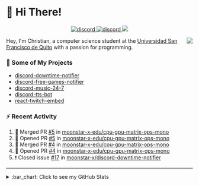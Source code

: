 # :wave: Hi There!

<p align="center">
  <a href="https://discord.gg/mhj3Zsv">
    <img alt="discord" src="https://img.shields.io/discord/730998659008823296.svg?label=&logo=discord&logoColor=ffffff&color=7389D8&labelColor=6A7EC2"/>
  </a>
  <a href="https://twitter.com/moonstar_x99">
    <img alt="discord" src="https://img.shields.io/twitter/follow/moonstar_x99?label=Follow%20Me%21&style=social"/>
  </a>
  <a href="https://badges.pufler.dev">
    <img src="https://badges.pufler.dev/visits/moonstar-x/moonstar-x?style=flat&logo=github">
  </a>
</p>

<img align="right" src="https://media.tenor.com/images/cb8fb20986aac7eef75c8ce6bc3997c0/tenor.gif" />

Hey, I'm Christian, a computer science student at the [Universidad San Francisco de Quito](http://www.usfq.edu.ec/Paginas/Inicio.aspx) with a passion for programming.

### :rocket: Some of My Projects

* [discord-downtime-notifier](https://github.com/moonstar-x/discord-downtime-notifier)
* [discord-free-games-notifier](https://github.com/moonstar-x/discord-free-games-notifier)
* [discord-music-24-7](https://github.com/moonstar-x/discord-music-24-7)
* [discord-tts-bot](https://github.com/moonstar-x/discord-tts-bot)
* [react-twitch-embed](https://github.com/moonstar-x/react-twitch-embed)

### :zap: Recent Activity

<!--START_SECTION:activity-->
1. 🎉 Merged PR [#5](https://github.com/moonstar-x-edu/cpu-gpu-matrix-ops-mono/pull/5) in [moonstar-x-edu/cpu-gpu-matrix-ops-mono](https://github.com/moonstar-x-edu/cpu-gpu-matrix-ops-mono)
2. 💪 Opened PR [#5](https://github.com/moonstar-x-edu/cpu-gpu-matrix-ops-mono/pull/5) in [moonstar-x-edu/cpu-gpu-matrix-ops-mono](https://github.com/moonstar-x-edu/cpu-gpu-matrix-ops-mono)
3. 🎉 Merged PR [#4](https://github.com/moonstar-x-edu/cpu-gpu-matrix-ops-mono/pull/4) in [moonstar-x-edu/cpu-gpu-matrix-ops-mono](https://github.com/moonstar-x-edu/cpu-gpu-matrix-ops-mono)
4. 💪 Opened PR [#4](https://github.com/moonstar-x-edu/cpu-gpu-matrix-ops-mono/pull/4) in [moonstar-x-edu/cpu-gpu-matrix-ops-mono](https://github.com/moonstar-x-edu/cpu-gpu-matrix-ops-mono)
5. ❗️ Closed issue [#17](https://github.com/moonstar-x/discord-downtime-notifier/issues/17) in [moonstar-x/discord-downtime-notifier](https://github.com/moonstar-x/discord-downtime-notifier)
<!--END_SECTION:activity-->

---

<details>
  <summary>
    :bar_chart: Click to see my GitHub Stats
  </summary>
  <p align="center">
    <br>
    <img alt="GitHub Stats" src="https://github-readme-stats.vercel.app/api?username=moonstar-x&count_private=true&show_icons=true&theme=dracula" />
    <br>
    <img alt="GitHub Top Languages" src="https://github-readme-stats.vercel.app/api/top-langs/?username=moonstar-x&layout=compact&theme=dracula" />
  </p>
</details>
